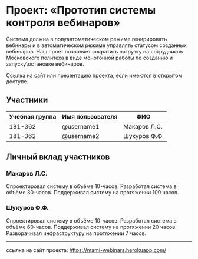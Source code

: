 
# Проект: «Прототип системы контроля вебинаров»

Система должна в полуавтоматическом режиме генирировать вебинары и в автоматическом режиме управлять статусом созданных вебинаров. Наш проет позволяет сократить нагрузку на сотрудников Московского политеха в виде монотонной работы по созданию и запуску\остановке вебинаров.

Ссылка на сайт или презентацию проекта, если имеются в открытом доступе.

## Участники

| Учебная группа | Имя пользователя | ФИО                      |
|----------------|------------------|--------------------------|
| 181-362     | @username1       | Макаров Л.С.              |
| 181-362        | @username2       | Шукуров Ф.Ф.              |

## Личный вклад участников

### Макаров Л.С.

Спроектировал систему в объёме 10-часов.
Разработал система в объёме 30-часов.
Поддерживал систему на протяжении 100 часов.

### Шукуров Ф.Ф.  

Спроектировал систему в объёме 10-часов.
Разработал система в объёме 60-часов.
Поддерживал систему на протяжении 20 часов.
Разворачивал инфраструктуру на протяжении 7 часов.

---
ссылка на сайт проекта: https://mami-webinars.herokuapp.com/
